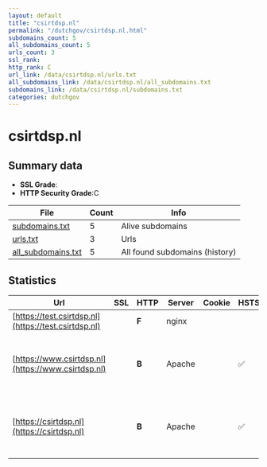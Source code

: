 ```yaml
---
layout: default
title: "csirtdsp.nl"
permalink: "/dutchgov/csirtdsp.nl.html"
subdomains_count: 5
all_subdomains_count: 5
urls_count: 3
ssl_rank: 
http_rank: C
url_link: /data/csirtdsp.nl/urls.txt
all_subdomains_link: /data/csirtdsp.nl/all_subdomains.txt
subdomains_link: /data/csirtdsp.nl/subdomains.txt
categories: dutchgov
---
```



# csirtdsp.nl
## Summary data


 - **SSL Grade**:
 - **HTTP Security Grade**:C


| File       | Count | Info |
|------------|-------|------|
|[subdomains.txt](/data/csirtdsp.nl/subdomains.txt)|5|Alive subdomains|
|[urls.txt](/data/csirtdsp.nl/urls.txt)|3|Urls|
|[all_subdomains.txt](/data/csirtdsp.nl/all_subdomains.txt)|5|All found subdomains (history)|


## Statistics


| Url | SSL | HTTP | Server | Cookie | HSTS | CORS | CTO | CSP | XFO | XXP | RP |FP| Tech |Title |
|--------|-------|-------|------|------|------|------|------|------|------|------|------|------|------|------|
|[https://test.csirtdsp.nl](https://test.csirtdsp.nl)| | **F**|nginx| | | | | | | | :white_check_mark: | |Nginx|403 Forbidden|
|[https://www.csirtdsp.nl](https://www.csirtdsp.nl)| | **B**|Apache| |:white_check_mark: | | | | :white_check_mark: | | :white_check_mark: | |Apache HTTP Server Drupal:9 HSTS PHP|Home | CSIRT DSP|
|[https://csirtdsp.nl](https://csirtdsp.nl)| | **B**|Apache| |:white_check_mark: | | | | :white_check_mark: | | :white_check_mark: | |Apache HTTP Server Drupal:9 HSTS PHP|Home | CSIRT DSP|

